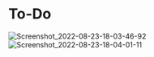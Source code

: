 # To-Do

![Screenshot_2022-08-23-18-03-46-92](https://user-images.githubusercontent.com/105092518/186173160-8560c39b-fed1-4e7c-9802-74711d03a1f9.png)
![Screenshot_2022-08-23-18-04-01-11](https://user-images.githubusercontent.com/105092518/186173172-33954eb6-03bb-4d08-801f-c724016ccbd7.png)
